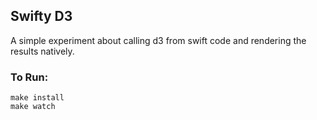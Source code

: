 ## Swifty D3

A simple experiment about calling d3 from swift code and rendering the results natively.

### To Run:

```
make install
make watch
```
